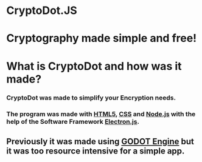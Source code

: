 # CryptoDot.JS
# Cryptography made simple and free!

# What is CryptoDot and how was it made?
### CryptoDot was made to simplify your Encryption needs.

### The program was made with [HTML5](https://en.wikipedia.org/wiki/HTML5), [CSS](https://en.wikipedia.org/wiki/CSS) and [Node.js](https://en.wikipedia.org/wiki/Node.js) with the help of the Software Framework [Electron.js](https://en.wikipedia.org/wiki/Electron_(software_framework)).

## Previously it was made using [GODOT Engine](https://godotengine.org/) but it was too resource intensive for a simple app.

